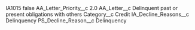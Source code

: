 <?xml version="1.0" encoding="UTF-8"?>
<CustomMetadata xmlns="http://soap.sforce.com/2006/04/metadata" xmlns:xsi="http://www.w3.org/2001/XMLSchema-instance" xmlns:xsd="http://www.w3.org/2001/XMLSchema">
    <label>IA1015</label>
    <protected>false</protected>
    <values>
        <field>AA_Letter_Priority__c</field>
        <value xsi:type="xsd:double">2.0</value>
    </values>
    <values>
        <field>AA_Letter__c</field>
        <value xsi:type="xsd:string">Delinquent past or present obligations with others</value>
    </values>
    <values>
        <field>Category__c</field>
        <value xsi:type="xsd:string">Credit</value>
    </values>
    <values>
        <field>IA_Decline_Reasons__c</field>
        <value xsi:type="xsd:string">Delinquency</value>
    </values>
    <values>
        <field>PS_Decline_Reason__c</field>
        <value xsi:type="xsd:string">Delinquency</value>
    </values>
</CustomMetadata>
